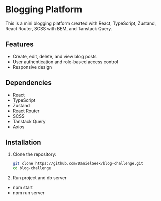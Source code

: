 # Blogging Platform

This is a mini blogging platform created with React, TypeScript, Zustand, React Router, SCSS with BEM, and Tanstack Query.

## Features
- Create, edit, delete, and view blog posts
- User authentication and role-based access control
- Responsive design

## Dependencies
- React
- TypeScript
- Zustand
- React Router
- SCSS
- Tanstack Query
- Axios

## Installation

1. Clone the repository:
   ```bash
   git clone https://github.com/DanielGeek/blog-challenge.git
   cd blog-challenge

2. Run project and db server
- npm start
- npm run server